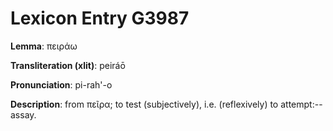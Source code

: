 # Lexicon Entry G3987

**Lemma**: πειράω

**Transliteration (xlit)**: peiráō

**Pronunciation**: pi-rah'-o

**Description**:
from πεῖρα; to test (subjectively), i.e. (reflexively) to attempt:--assay.
